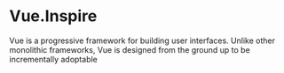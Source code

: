 # Vue.Inspire
Vue is a progressive framework for building user interfaces. Unlike other monolithic frameworks, Vue is designed from the ground up to be incrementally adoptable
